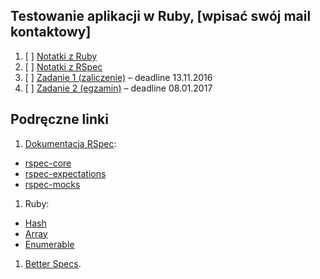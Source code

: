 ## Testowanie aplikacji w Ruby, [wpisać swój mail kontaktowy]

1. [ ] [Notatki z Ruby](ruby.md)
2. [ ] [Notatki z RSpec](rspec.md)
3. [ ] [Zadanie 1 (zaliczenie)](/) – deadline 13.11.2016
4. [ ] [Zadanie 2 (egzamin)](/) – deadline 08.01.2017


## Podręczne linki

1. [Dokumentacja RSpec](http://rspec.info/):
  - [rspec-core](https://github.com/rspec/rspec-core)
  - [rspec-expectations](https://github.com/rspec/rspec-expectations)
  - [rspec-mocks](https://github.com/rspec/rspec-mocks)
1. Ruby:
  - [Hash](http://ruby-doc.org/core-2.2.3/Hash.html)
  - [Array](http://ruby-doc.org/core-2.2.3/Array.html)
  - [Enumerable](http://ruby-doc.org/core-2.2.3/Enumerable.html)
1. [Better Specs](http://betterspecs.org/).
